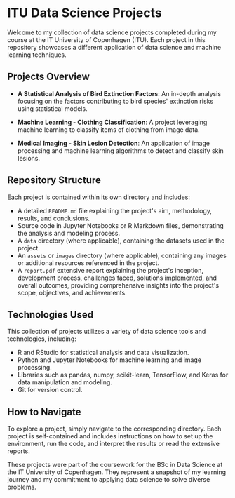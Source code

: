 # ITU Data Science Projects

Welcome to my collection of data science projects completed during my course at the IT University of Copenhagen (ITU). Each project in this repository showcases a different application of data science and machine learning techniques.

## Projects Overview

- **A Statistical Analysis of Bird Extinction Factors**: An in-depth analysis focusing on the factors contributing to bird species' extinction risks using statistical models.
  
- **Machine Learning - Clothing Classification**: A project leveraging machine learning to classify items of clothing from image data.
  
- **Medical Imaging - Skin Lesion Detection**: An application of image processing and machine learning algorithms to detect and classify skin lesions.

## Repository Structure

Each project is contained within its own directory and includes:

- A detailed `README.md` file explaining the project's aim, methodology, results, and conclusions.
- Source code in Jupyter Notebooks or R Markdown files, demonstrating the analysis and modeling process.
- A `data` directory (where applicable), containing the datasets used in the project.
- An `assets` or `images` directory (where applicable), containing any images or additional resources referenced in the project.
- A `report.pdf` extensive report explaining the project's inception, development process, challenges faced, solutions implemented, and overall outcomes, providing comprehensive insights into the project's scope, objectives, and achievements.

## Technologies Used

This collection of projects utilizes a variety of data science tools and technologies, including:

- R and RStudio for statistical analysis and data visualization.
- Python and Jupyter Notebooks for machine learning and image processing.
- Libraries such as pandas, numpy, scikit-learn, TensorFlow, and Keras for data manipulation and modeling.
- Git for version control.

## How to Navigate

To explore a project, simply navigate to the corresponding directory. Each project is self-contained and includes instructions on how to set up the environment, run the code, and interpret the results or read the extensive reports.

These projects were part of the coursework for the BSc in Data Science at the IT University of Copenhagen. They represent a snapshot of my learning journey and my commitment to applying data science to solve diverse problems.
